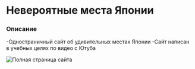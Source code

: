 # Невероятные места Японии

### Описание
-Одностраничный сайт об удивительных местах Японии
-Сайт написан в учебных целях по видео с Ютуба

![Полная страница сайта](./img/full-screen.png)
